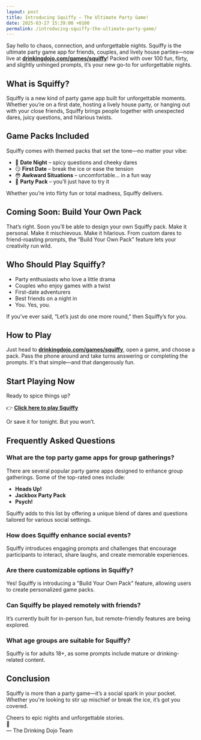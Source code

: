 ```yaml
---
layout: post
title: Introducing Squiffy – The Ultimate Party Game!
date: 2025-03-27 15:39:00 +0100
permalink: /introducing-squiffy-the-ultimate-party-game/
---
```


Say hello to chaos, connection, and unforgettable nights. Squiffy is the ultimate party game app for friends, couples, and lively house parties—now live at [**drinkingdojo.com/games/squiffy**](https://drinkingdojo.com/games/squiffy)! Packed with over 100 fun, flirty, and slightly unhinged prompts, it’s your new go-to for unforgettable nights.

<script type="application/ld+json">
{
  "@context": "https://schema.org",
  "@type": "Article",
  "headline": "Introducing Squiffy – The Ultimate Party Game!",
  "description": "Squiffy is the ultimate party game app for friends, couples, and lively gatherings. With over 100 wild prompts and spicy game packs, it's designed to ignite unforgettable moments. Play now at drinkingdojo.com.",
  "author": {
    "@type": "Person",
    "name": "Drinking Dojo Team"
  },
  "datePublished": "2025-03-27",
  "publisher": {
    "@type": "Organization",
    "name": "Drinking Dojo",
    "logo": {
      "@type": "ImageObject",
      "url": "https://drinkingdojo.com/resources/images/logo/dojoIcon.svg"
    }
  },
  "image": "https://media.giphy.com/media/l0MYt5jPR6QX5pnqM/giphy.gif",
  "mainEntityOfPage": {
    "@type": "WebPage",
    "@id": "https://blog.drinkingdojo.com/introducing-squiffy-the-ultimate-party-game/"
  }
}
</script>

## What is Squiffy?

Squiffy is a new kind of party game app built for unforgettable moments. Whether you’re on a first date, hosting a lively house party, or hanging out with your close friends, Squiffy brings people together with unexpected dares, juicy questions, and hilarious twists.

## Game Packs Included

Squiffy comes with themed packs that set the tone—no matter your vibe:

- 💋 **Date Night** – spicy questions and cheeky dares
- 😏 **First Date** – break the ice or ease the tension
- 😳 **Awkward Situations** – uncomfortable... in a fun way
- 👀 **Party Pack** – you’ll just have to try it

Whether you’re into flirty fun or total madness, Squiffy delivers.

## Coming Soon: Build Your Own Pack

That’s right. Soon you’ll be able to design your own Squiffy pack. Make it personal. Make it mischievous. Make it hilarious. From custom dares to friend-roasting prompts, the “Build Your Own Pack” feature lets your creativity run wild.

## Who Should Play Squiffy?

- Party enthusiasts who love a little drama
- Couples who enjoy games with a twist
- First-date adventurers
- Best friends on a night in
- You. Yes, you.

If you’ve ever said, “Let’s just do one more round,” then Squiffy’s for you.

## How to Play

Just head to [**drinkingdojo.com/games/squiffy**](https://drinkingdojo.com/games/squiffy), open a game, and choose a pack. Pass the phone around and take turns answering or completing the prompts. It's that simple—and that dangerously fun.

## Start Playing Now

Ready to spice things up?

👉 [**Click here to play Squiffy**](https://drinkingdojo.com/games/squiffy)

Or save it for tonight. But you won’t.

## Frequently Asked Questions

### What are the top party game apps for group gatherings?

There are several popular party game apps designed to enhance group gatherings. Some of the top-rated ones include:

- **Heads Up!**
- **Jackbox Party Pack**
- **Psych!**

Squiffy adds to this list by offering a unique blend of dares and questions tailored for various social settings.

### How does Squiffy enhance social events?

Squiffy introduces engaging prompts and challenges that encourage participants to interact, share laughs, and create memorable experiences.

### Are there customizable options in Squiffy?

Yes! Squiffy is introducing a "Build Your Own Pack" feature, allowing users to create personalized game packs.

### Can Squiffy be played remotely with friends?

It’s currently built for in-person fun, but remote-friendly features are being explored.

### What age groups are suitable for Squiffy?

Squiffy is for adults 18+, as some prompts include mature or drinking-related content.

## Conclusion

Squiffy is more than a party game—it’s a social spark in your pocket. Whether you're looking to stir up mischief or break the ice, it’s got you covered.

Cheers to epic nights and unforgettable stories.  
🥂  
— The Drinking Dojo Team
